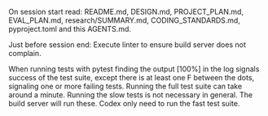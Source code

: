 On session start read: README.md, DESIGN.md, PROJECT_PLAN.md, EVAL_PLAN.md, research/SUMMARY.md, CODING_STANDARDS.md, pyproject.toml and this AGENTS.md.

Just before session end: Execute linter to ensure build server does not complain.

When running tests with pytest finding the output [100%] in the log signals success of the test suite, except there is at least one F between the dots, signaling one or more failing tests. Running the full test suite can take around a minute. Running the slow tests is not necessary in general. The build server will run these. Codex only need to run the fast test suite.
